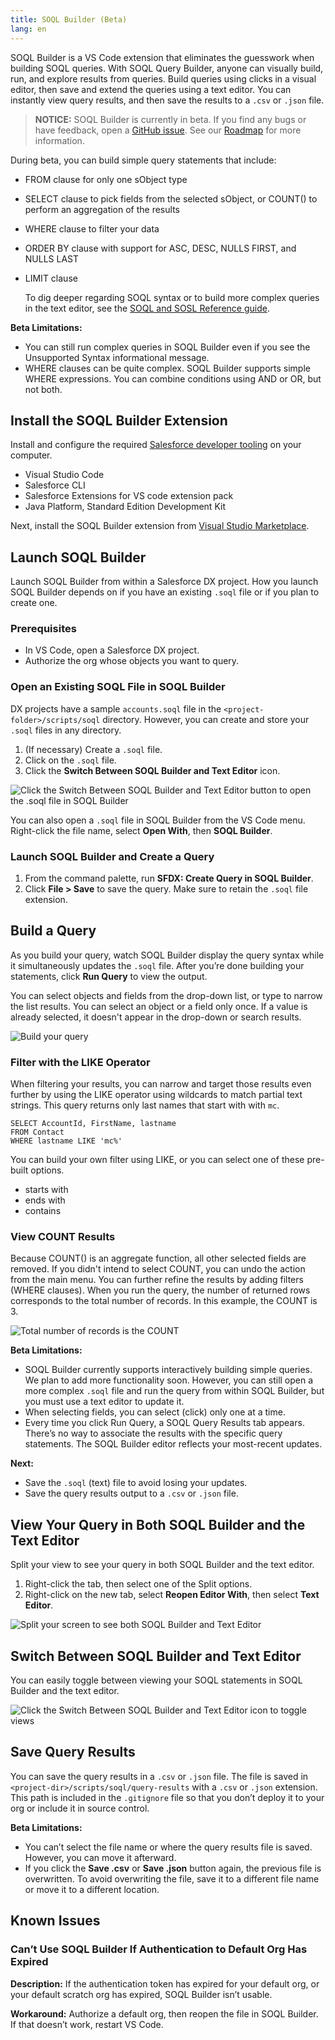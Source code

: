 ```yaml
---
title: SOQL Builder (Beta)
lang: en
---
```


SOQL Builder is a VS Code extension that eliminates the guesswork when building SOQL queries. With SOQL Query Builder, anyone can visually build, run, and explore results from queries. Build queries using clicks in a visual editor, then save and extend the queries using a text editor. You can instantly view query results, and then save the results to a `.csv` or `.json` file.

> **NOTICE:** SOQL Builder is currently in beta. If you find any bugs or have feedback, open a [GitHub issue](https://github.com/forcedotcom/soql-tooling/issues/new/choose). See our [Roadmap](https://github.com/forcedotcom/salesforcedx-vscode/wiki/Roadmap) for more information.

During beta, you can build simple query statements that include:

- FROM clause for only one sObject type
- SELECT clause to pick fields from the selected sObject, or COUNT() to perform an aggregation of the results
- WHERE clause to filter your data
- ORDER BY clause with support for ASC, DESC, NULLS FIRST, and NULLS LAST
- LIMIT clause

  <!-- ekapner, 2/19, add this to JA version -->

  To dig deeper regarding SOQL syntax or to build more complex queries in the text editor, see the [SOQL and SOSL Reference guide](https://developer.salesforce.com/docs/atlas.en-us.soql_sosl.meta/soql_sosl/sforce_api_calls_soql_sosl_intro.htm).

**Beta Limitations:**

- You can still run complex queries in SOQL Builder even if you see the Unsupported Syntax informational message.
- WHERE clauses can be quite complex. SOQL Builder supports simple WHERE expressions. You can combine conditions using AND or OR, but not both.

## Install the SOQL Builder Extension

Install and configure the required [Salesforce developer tooling](https://developer.salesforce.com/tools/vscode/en/getting-started/install) on your computer.

- Visual Studio Code
- Salesforce CLI
- Salesforce Extensions for VS code extension pack
- Java Platform, Standard Edition Development Kit

Next, install the SOQL Builder extension from [Visual Studio Marketplace](https://marketplace.visualstudio.com/items?itemName=salesforce.salesforcedx-vscode-soql).

## Launch SOQL Builder

Launch SOQL Builder from within a Salesforce DX project. How you launch SOQL Builder depends on if you have an existing `.soql` file or if you plan to create one.

### Prerequisites

- In VS Code, open a Salesforce DX project.
- Authorize the org whose objects you want to query.

### Open an Existing SOQL File in SOQL Builder

DX projects have a sample `accounts.soql` file in the `<project-folder>/scripts/soql` directory. However, you can create and store your `.soql` files in any directory.

<!-- ekapner, 2/18, doc update -->

1. (If necessary) Create a `.soql` file.
1. Click on the `.soql` file.
1. Click the **Switch Between SOQL Builder and Text Editor** icon.

![Click the Switch Between SOQL Builder and Text Editor button to open the .soql file in SOQL Builder](./images/soql-builder-open.gif)

You can also open a `.soql` file in SOQL Builder from the VS Code menu. Right-click the file name, select **Open With**, then **SOQL Builder**.

### Launch SOQL Builder and Create a Query

1. From the command palette, run **SFDX: Create Query in SOQL Builder**.
1. Click **File > Save** to save the query. Make sure to retain the `.soql` file extension.

## Build a Query

As you build your query, watch SOQL Builder display the query syntax while it simultaneously updates the `.soql` file. After you’re done building your statements, click **Run Query** to view the output.

You can select objects and fields from the drop-down list, or type to narrow the list results. You can select an object or a field only once. If a value is already selected, it doesn't appear in the drop-down or search results.

![Build your query](./images/soql-builder-build-a-query.gif)

<!-- ekapner, 2/18/2021 - new gif with new name -->

### Filter with the LIKE Operator <!-- ekapner, copy to JA version -->

When filtering your results, you can narrow and target those results even further by using the LIKE operator using wildcards to match partial text strings. This query returns only last names that start with with `mc`.

```
SELECT AccountId, FirstName, lastname
FROM Contact
WHERE lastname LIKE 'mc%'
```

You can build your own filter using LIKE, or you can select one of these pre-built options.

- starts with
- ends with
- contains

### View COUNT Results <!-- ekapner, 2/19, new title here -->

Because COUNT() is an aggregate function, all other selected fields are removed. If you didn't intend to select COUNT, you can undo the action from the main menu. You can further refine the results by adding filters (WHERE clauses). When you run the query, the number of returned rows corresponds to the total number of records. In this example, the COUNT is 3.

![Total number of records is the COUNT](./images/soql-builder-count.png)

<!-- **Tip:** If using the text editor to build your query, you can validate your syntax by turning on the SOQL Editor Remote Checks setting. ekapner update, 2/2/2021: this setting not ready for GA-->

**Beta Limitations:**

- SOQL Builder currently supports interactively building simple queries. We plan to add more functionality soon. However, you can still open a more complex `.soql` file and run the query from within SOQL Builder, but you must use a text editor to update it.
- When selecting fields, you can select (click) only one at a time.
- Every time you click Run Query, a SOQL Query Results tab appears. There’s no way to associate the results with the specific query statements. The SOQL Builder editor reflects your most-recent updates.

**Next:**

- Save the `.soql` (text) file to avoid losing your updates.
- Save the query results output to a `.csv` or `.json` file.

## View Your Query in Both SOQL Builder and the Text Editor

Split your view to see your query in both SOQL Builder and the text editor.

1. Right-click the tab, then select one of the Split options.
1. Right-click on the new tab, select **Reopen Editor With**, then select **Text Editor**.

![Split your screen to see both SOQL Builder and Text Editor](./images/soql-builder-split-panels.gif)

<!-- ekapner, 2/18/2021, update to image/gif name -->

## Switch Between SOQL Builder and Text Editor

You can easily toggle between viewing your SOQL statements in SOQL Builder and the text editor.

![Click the Switch Between SOQL Builder and Text Editor icon to toggle views](./images/soql-toggle.png)

## Save Query Results

You can save the query results in a `.csv` or `.json` file. The file is saved in `<project-dir>/scripts/soql/query-results` with a `.csv` or `.json` extension. This path is included in the `.gitignore` file so that you don’t deploy it to your org or include it in source control.

**Beta Limitations:**

- You can’t select the file name or where the query results file is saved. However, you can move it afterward.
- If you click the **Save .csv** or **Save .json** button again, the previous file is overwritten. To avoid overwriting the file, save it to a different file name or move it to a different location.

## Known Issues

### Can’t Use SOQL Builder If Authentication to Default Org Has Expired

**Description:** If the authentication token has expired for your default org, or your default scratch org has expired, SOQL Builder isn’t usable.

**Workaround:** Authorize a default org, then reopen the file in SOQL Builder. If that doesn’t work, restart VS Code.
